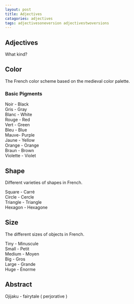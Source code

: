 ```yaml
---
layout: post
title: Adjectives
catagories: adjectives
tags: adjectivesoneversion adjectivestwoversions
---
```

## Adjectives
What kind?

## Color
The French color scheme based on the medieval color palette.

### Basic Pigments
Noir - Black<br />
Gris - Gray<br />
Blanc - White<br />
Rouge - Red<br />
Vert - Green<br />
Bleu - Blue<br />
Mauve- Purple<br />
Jaune - Yellow<br />
Orange - Orange<br />
Braun - Brown<br />
Violette - Violet<br />

## Shape
Different varieties of shapes in French.

Square - Carré<br />
Circle - Cercle<br />
Triangle - Triangle<br />
Hexagon - Hexagone<br />

## Size
The different sizes of objects in French.

Tiny - Minuscule<br />
Small - Petit<br />
Medium - Moyen<br />
Big - Gros<br />
Large - Grande<br />
Huge - Énorme<br />

## Abstract
Ojijaku - fairytale ( perjorative )
